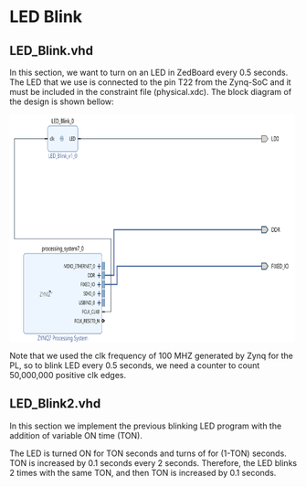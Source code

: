 # LED Blink 
## LED_Blink.vhd
In this section, we want to turn on an LED in ZedBoard every 0.5 seconds.
The LED that we use is connected to the pin T22 from the Zynq-SoC and it must be included in the constraint file (physical.xdc).
The block diagram of the design is shown bellow:

<img align="center" src="https://github.com/Amir-Mansoori/VHDL-Modules/blob/main/Images/LED.png" width="500" height="400">

Note that we used the clk frequency of 100 MHZ generated by Zynq for the PL, so to blink LED every 0.5 seconds, we need a counter to count 50,000,000 positive clk edges.

## LED_Blink2.vhd
In this section we implement the previous blinking LED program with the addition of variable ON time (TON).

The LED is turned ON for TON seconds and turns of for (1-TON) seconds.
TON is increased by 0.1 seconds every 2 seconds.
Therefore, the LED blinks 2 times with the same TON, and then TON is increased by 0.1 seconds.
